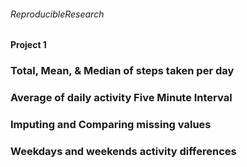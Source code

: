 ###### ReproducibleResearch
#### Project 1


### Total, Mean, & Median of steps taken per day


### Average of daily activity Five Minute Interval


### Imputing and Comparing missing values


### Weekdays and weekends activity differences


